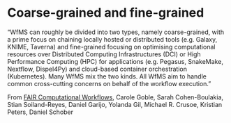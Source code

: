 

# Coarse-grained and fine-grained

“WfMS can roughly be divided into two types, namely coarse-grained,
with a prime focus on chaining locally hosted or distributed tools
(e.g. Galaxy, KNIME, Taverna) and fine-grained focusing on optimising
computational resources over Distributed Computing Infrastructures
(DCI) or High Performance Computing (HPC) for applications (e.g.
Pegasus, SnakeMake, Nextflow, Dispel4Py) and cloud-based container
orchestration (Kubernetes). Many WfMS mix the two kinds. All WfMS
aim to handle common cross-cutting concerns on behalf of the workflow
execution.”

From [FAIR Computational Workflows](https://doi.org/10.1162/dint_a_00033), Carole Goble, Sarah Cohen-Boulakia, Stian Soiland-Reyes, Daniel Garijo, Yolanda Gil, Michael R. Crusoe, Kristian Peters, Daniel Schober
